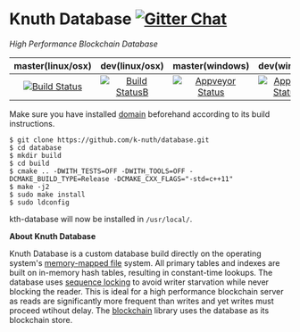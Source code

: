 # Knuth Database <a target="_blank" href="https://gitter.im/k-nuth/Lobby">![Gitter Chat][badge.Gitter]</a>

*High Performance Blockchain Database*

| **master(linux/osx)** | **dev(linux/osx)**   | **master(windows)**   | **dev(windows)** |
|:------:|:-:|:-:|:-:|
| [![Build Status](https://travis-ci.org/k-nuth/database.svg)](https://travis-ci.org/k-nuth/database)       | [![Build StatusB](https://travis-ci.org/k-nuth/database.svg?branch=dev)](https://travis-ci.org/k-nuth/database?branch=dev)  | [![Appveyor Status](https://ci.appveyor.com/api/projects/status/github/k-nuth/database?svg=true)](https://ci.appveyor.com/project/k-nuth/database)  | [![Appveyor StatusB](https://ci.appveyor.com/api/projects/status/github/k-nuth/database?branch=dev&svg=true)](https://ci.appveyor.com/project/k-nuth/database?branch=dev)  |

Make sure you have installed [domain](https://github.com/k-nuth/domain) beforehand according to its build instructions.

```
$ git clone https://github.com/k-nuth/database.git
$ cd database
$ mkdir build
$ cd build
$ cmake .. -DWITH_TESTS=OFF -DWITH_TOOLS=OFF -DCMAKE_BUILD_TYPE=Release -DCMAKE_CXX_FLAGS="-std=c++11"
$ make -j2
$ sudo make install
$ sudo ldconfig
```

kth-database will now be installed in `/usr/local/`.

**About Knuth Database**

Knuth Database is a custom database build directly on the operating system's [memory-mapped file](https://en.wikipedia.org/wiki/Memory-mapped_file) system. All primary tables and indexes are built on in-memory hash tables, resulting in constant-time lookups. The database uses [sequence locking](https://en.wikipedia.org/wiki/Seqlock) to avoid writer starvation while never blocking the reader. This is ideal for a high performance blockchain server as reads are significantly more frequent than writes and yet writes must proceed wtihout delay. The [blockchain](https://github.com/k-nuth/blockchain) library uses the database as its blockchain store.

[badge.Gitter]: https://img.shields.io/badge/gitter-join%20chat-blue.svg

